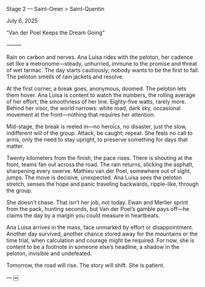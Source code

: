 Stage 2 — Saint-Omer > Saint-Quentin

July 6, 2025

“Van der Poel Keeps the Dream Going”

⸻

Rain on carbon and nerves. Ana Luisa rides with the peloton, her cadence set like a metronome—steady, unhurried, immune to the promise and threat of wet tarmac. The day starts cautiously; nobody wants to be the first to fall. The peloton smells of rain jackets and resolve.

At the first corner, a break goes, anonymous, doomed. The peloton lets them hover. Ana Luisa is content to watch the numbers, the rolling average of her effort, the smoothness of her line. Eighty-five watts, rarely more. Behind her visor, the world narrows: white road, dark sky, occasional movement at the front—nothing that requires her attention.

Mid-stage, the break is reeled in—no heroics, no disaster, just the slow, indifferent will of the group. Attack, be caught; repeat. She feels no call to arms, only the need to stay upright, to preserve something for days that matter.

Twenty kilometers from the finish, the pace rises. There is shouting at the front, teams fan out across the road. The rain returns, slicking the asphalt, sharpening every swerve. Mathieu van der Poel, somewhere out of sight, jumps. The move is decisive, unexpected. Ana Luisa sees the peloton stretch, senses the hope and panic traveling backwards, ripple-like, through the group.

She doesn’t chase. That isn’t her job, not today. Ewan and Merlier sprint from the pack, hunting seconds, but Van der Poel’s gamble pays off—he claims the day by a margin you could measure in heartbeats.

Ana Luisa arrives in the mass, face unmarked by effort or disappointment. Another day survived, another chance stored away for the mountains or the time trial, when calculation and courage might be required. For now, she is content to be a footnote in someone else’s headline, a shadow in the peloton, invisible and undefeated.

Tomorrow, the road will rise. The story will shift. She is patient.

— ￼
